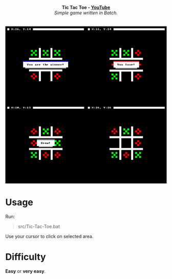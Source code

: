 <p align="center">
	<b>Tic Tac Toe - <a href="https://www.youtube.com/watch?v=J4i94JEgU1s">YouTube<a/></b>
	<br>
	<i>Simple game written in Batch.</i>
	<br><br><br>
	<img alt="Test" src="https://github.com/hXR16F/Tic-Tac-Toe/blob/master/media/Screenshot_1.png?raw=true">
</p>

# Usage
Run:
> src/Tic-Tac-Toe.bat

Use your cursor to click on selected area.

# Difficulty
**Easy** or **very easy**.

